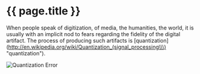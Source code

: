 ---
---
# {{ page.title }}

When people speak of digitization, of media, the humanities, the
world, it is usually with an implicit nod to fears regarding the
fidelity of the digital artifact.  The process of producing such
artifacts is
[quantization](http://en.wikipedia.org/wiki/Quantization_(signal_processing\\\) "quantization").

![Quantization Error](http://upload.wikimedia.org/wikipedia/commons/2/22/Quanterr.png)
